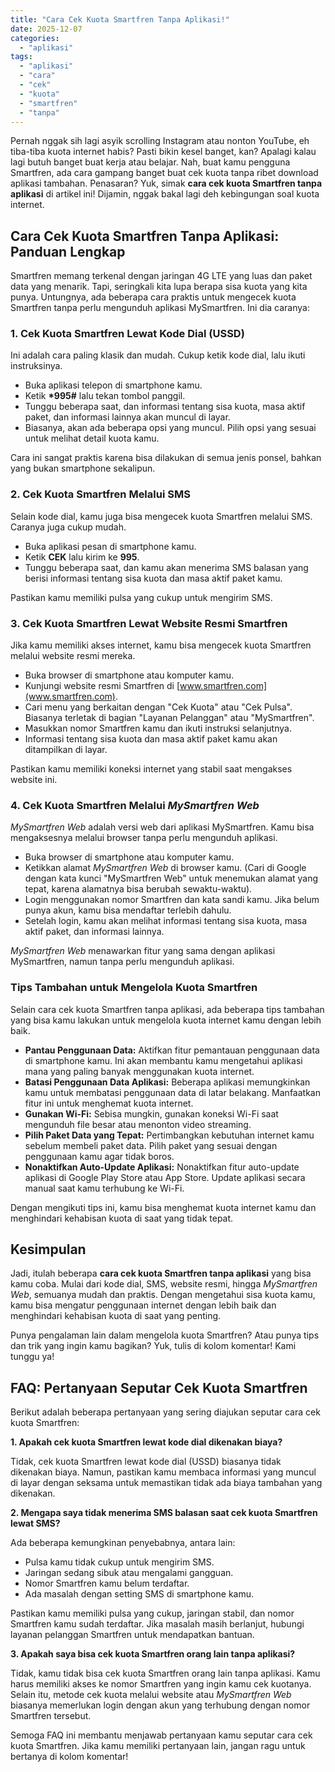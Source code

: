 ```yaml
---
title: "Cara Cek Kuota Smartfren Tanpa Aplikasi!"
date: 2025-12-07
categories: 
  - "aplikasi"
tags: 
  - "aplikasi"
  - "cara"
  - "cek"
  - "kuota"
  - "smartfren"
  - "tanpa"
---
```


Pernah nggak sih lagi asyik scrolling Instagram atau nonton YouTube, eh tiba-tiba kuota internet habis? Pasti bikin kesel banget, kan? Apalagi kalau lagi butuh banget buat kerja atau belajar. Nah, buat kamu pengguna Smartfren, ada cara gampang banget buat cek kuota tanpa ribet download aplikasi tambahan. Penasaran? Yuk, simak **cara cek kuota Smartfren tanpa aplikasi** di artikel ini! Dijamin, nggak bakal lagi deh kebingungan soal kuota internet.

## Cara Cek Kuota Smartfren Tanpa Aplikasi: Panduan Lengkap

Smartfren memang terkenal dengan jaringan 4G LTE yang luas dan paket data yang menarik. Tapi, seringkali kita lupa berapa sisa kuota yang kita punya. Untungnya, ada beberapa cara praktis untuk mengecek kuota Smartfren tanpa perlu mengunduh aplikasi MySmartfren. Ini dia caranya:

### 1\. Cek Kuota Smartfren Lewat Kode Dial (USSD)

Ini adalah cara paling klasik dan mudah. Cukup ketik kode dial, lalu ikuti instruksinya.

- Buka aplikasi telepon di smartphone kamu.
- Ketik **\*995#** lalu tekan tombol panggil.
- Tunggu beberapa saat, dan informasi tentang sisa kuota, masa aktif paket, dan informasi lainnya akan muncul di layar.
- Biasanya, akan ada beberapa opsi yang muncul. Pilih opsi yang sesuai untuk melihat detail kuota kamu.

Cara ini sangat praktis karena bisa dilakukan di semua jenis ponsel, bahkan yang bukan smartphone sekalipun.

### 2\. Cek Kuota Smartfren Melalui SMS

Selain kode dial, kamu juga bisa mengecek kuota Smartfren melalui SMS. Caranya juga cukup mudah.

- Buka aplikasi pesan di smartphone kamu.
- Ketik **CEK** lalu kirim ke **995**.
- Tunggu beberapa saat, dan kamu akan menerima SMS balasan yang berisi informasi tentang sisa kuota dan masa aktif paket kamu.

Pastikan kamu memiliki pulsa yang cukup untuk mengirim SMS.

### 3\. Cek Kuota Smartfren Lewat Website Resmi Smartfren

Jika kamu memiliki akses internet, kamu bisa mengecek kuota Smartfren melalui website resmi mereka.

- Buka browser di smartphone atau komputer kamu.
- Kunjungi website resmi Smartfren di [www.smartfren.com](www.smartfren.com).
- Cari menu yang berkaitan dengan "Cek Kuota" atau "Cek Pulsa". Biasanya terletak di bagian "Layanan Pelanggan" atau "MySmartfren".
- Masukkan nomor Smartfren kamu dan ikuti instruksi selanjutnya.
- Informasi tentang sisa kuota dan masa aktif paket kamu akan ditampilkan di layar.

Pastikan kamu memiliki koneksi internet yang stabil saat mengakses website ini.

### 4\. Cek Kuota Smartfren Melalui _MySmartfren Web_

_MySmartfren Web_ adalah versi web dari aplikasi MySmartfren. Kamu bisa mengaksesnya melalui browser tanpa perlu mengunduh aplikasi.

- Buka browser di smartphone atau komputer kamu.
- Ketikkan alamat _MySmartfren Web_ di browser kamu. (Cari di Google dengan kata kunci "MySmartfren Web" untuk menemukan alamat yang tepat, karena alamatnya bisa berubah sewaktu-waktu).
- Login menggunakan nomor Smartfren dan kata sandi kamu. Jika belum punya akun, kamu bisa mendaftar terlebih dahulu.
- Setelah login, kamu akan melihat informasi tentang sisa kuota, masa aktif paket, dan informasi lainnya.

_MySmartfren Web_ menawarkan fitur yang sama dengan aplikasi MySmartfren, namun tanpa perlu mengunduh aplikasi.

### Tips Tambahan untuk Mengelola Kuota Smartfren

Selain cara cek kuota Smartfren tanpa aplikasi, ada beberapa tips tambahan yang bisa kamu lakukan untuk mengelola kuota internet kamu dengan lebih baik.

- **Pantau Penggunaan Data:** Aktifkan fitur pemantauan penggunaan data di smartphone kamu. Ini akan membantu kamu mengetahui aplikasi mana yang paling banyak menggunakan kuota internet.
- **Batasi Penggunaan Data Aplikasi:** Beberapa aplikasi memungkinkan kamu untuk membatasi penggunaan data di latar belakang. Manfaatkan fitur ini untuk menghemat kuota internet.
- **Gunakan Wi-Fi:** Sebisa mungkin, gunakan koneksi Wi-Fi saat mengunduh file besar atau menonton video streaming.
- **Pilih Paket Data yang Tepat:** Pertimbangkan kebutuhan internet kamu sebelum membeli paket data. Pilih paket yang sesuai dengan penggunaan kamu agar tidak boros.
- **Nonaktifkan Auto-Update Aplikasi:** Nonaktifkan fitur auto-update aplikasi di Google Play Store atau App Store. Update aplikasi secara manual saat kamu terhubung ke Wi-Fi.

Dengan mengikuti tips ini, kamu bisa menghemat kuota internet kamu dan menghindari kehabisan kuota di saat yang tidak tepat.

## Kesimpulan

Jadi, itulah beberapa **cara cek kuota Smartfren tanpa aplikasi** yang bisa kamu coba. Mulai dari kode dial, SMS, website resmi, hingga _MySmartfren Web_, semuanya mudah dan praktis. Dengan mengetahui sisa kuota kamu, kamu bisa mengatur penggunaan internet dengan lebih baik dan menghindari kehabisan kuota di saat yang penting.

Punya pengalaman lain dalam mengelola kuota Smartfren? Atau punya tips dan trik yang ingin kamu bagikan? Yuk, tulis di kolom komentar! Kami tunggu ya!

## FAQ: Pertanyaan Seputar Cek Kuota Smartfren

Berikut adalah beberapa pertanyaan yang sering diajukan seputar cara cek kuota Smartfren:

**1\. Apakah cek kuota Smartfren lewat kode dial dikenakan biaya?**

Tidak, cek kuota Smartfren lewat kode dial (USSD) biasanya tidak dikenakan biaya. Namun, pastikan kamu membaca informasi yang muncul di layar dengan seksama untuk memastikan tidak ada biaya tambahan yang dikenakan.

**2\. Mengapa saya tidak menerima SMS balasan saat cek kuota Smartfren lewat SMS?**

Ada beberapa kemungkinan penyebabnya, antara lain:

- Pulsa kamu tidak cukup untuk mengirim SMS.
- Jaringan sedang sibuk atau mengalami gangguan.
- Nomor Smartfren kamu belum terdaftar.
- Ada masalah dengan setting SMS di smartphone kamu.

Pastikan kamu memiliki pulsa yang cukup, jaringan stabil, dan nomor Smartfren kamu sudah terdaftar. Jika masalah masih berlanjut, hubungi layanan pelanggan Smartfren untuk mendapatkan bantuan.

**3\. Apakah saya bisa cek kuota Smartfren orang lain tanpa aplikasi?**

Tidak, kamu tidak bisa cek kuota Smartfren orang lain tanpa aplikasi. Kamu harus memiliki akses ke nomor Smartfren yang ingin kamu cek kuotanya. Selain itu, metode cek kuota melalui website atau _MySmartfren Web_ biasanya memerlukan login dengan akun yang terhubung dengan nomor Smartfren tersebut.

Semoga FAQ ini membantu menjawab pertanyaan kamu seputar cara cek kuota Smartfren. Jika kamu memiliki pertanyaan lain, jangan ragu untuk bertanya di kolom komentar!
